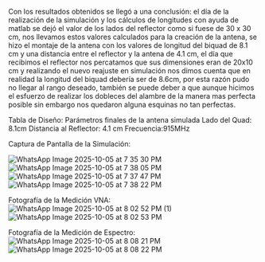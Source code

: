 Con los resultados obtenidos se llegó a una conclusión: el día de la realización de la simulación y los cálculos de longitudes con ayuda de matlab se dejó el valor de los lados del reflector como si fuese de 30 x 30 cm, nos llevamos estos valores calculados para la creación de la antena, se hizo el montaje de la antena con los valores de longitud del biquad de 8.1 cm y una distancia entre el reflector y la antena de 4.1 cm, el día que recibimos el reflector nos percatamos que sus dimensiones eran de 20x10 cm y realizando el nuevo reajuste en simulación nos dimos cuenta que en realidad la longitud del biquad debería ser de 8.6cm, por esta razón pudo no llegar al rango deseado, también se puede deber a que aunque hicimos el esfuerzo de realizar los dobleces del alambre de la manera mas perfecta posible sin embargo nos quedaron alguna esquinas no tan perfectas.


Tabla de Diseño: Parámetros finales de la antena simulada
Lado del Quad: 8.1cm
Distancia al Reflector: 4.1 cm
Frecuencia:915MHz

Captura de Pantalla de la Simulación:

![WhatsApp Image 2025-10-05 at 7 35 30 PM](https://github.com/user-attachments/assets/089b1022-27f9-4f38-b6d6-7801cd65ea98)
![WhatsApp Image 2025-10-05 at 7 38 05 PM](https://github.com/user-attachments/assets/38aeac34-f5fb-462a-a6e6-762c6f80f5e5)
![WhatsApp Image 2025-10-05 at 7 37 47 PM](https://github.com/user-attachments/assets/7e66df3e-1c41-48db-b888-0ad57a2fdaf3)
![WhatsApp Image 2025-10-05 at 7 38 22 PM](https://github.com/user-attachments/assets/57083ddf-7be6-4681-ade7-a3f1c6456b6c)

Fotografía de la Medición VNA: 
![WhatsApp Image 2025-10-05 at 8 02 52 PM (1)](https://github.com/user-attachments/assets/0280713c-35d2-4814-8292-405dea4a6f37)
![WhatsApp Image 2025-10-05 at 8 02 53 PM](https://github.com/user-attachments/assets/3fc0d6c1-efa7-4a13-b47e-bcda206c024b)

Fotografía de la Medición de Espectro: 
![WhatsApp Image 2025-10-05 at 8 08 21 PM](https://github.com/user-attachments/assets/fa20934c-98fd-484b-9033-21588a376789)
![WhatsApp Image 2025-10-05 at 8 08 22 PM](https://github.com/user-attachments/assets/1b0a8da4-de36-4e42-b4e2-1da49c7a9e17)
